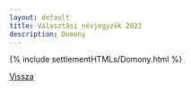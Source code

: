 ```yaml
---
layout: default
title: Választási névjegyzék 2022
description: Domony
---
```


{% include settlementHTMLs/Domony.html %}

[Vissza](./)